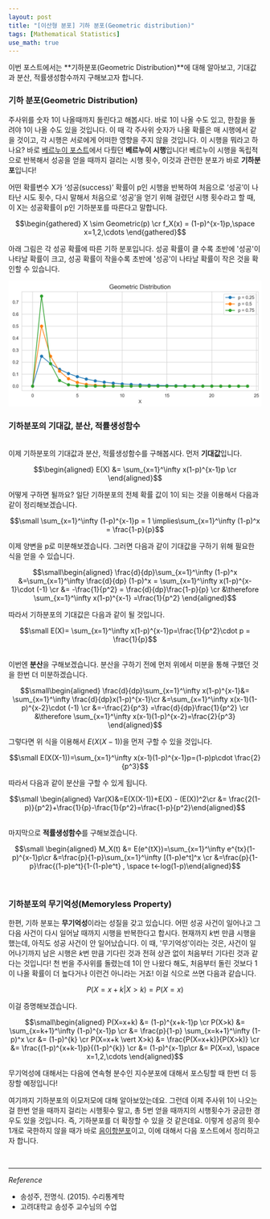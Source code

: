 ```yaml
---
layout: post
title: "[이산형 분포] 기하 분포(Geometric distribution)"
tags: [Mathematical Statistics]
use_math: true
---
```


이번 포스트에서는 **기하분포(Geometric Distribution)**에 대해 알아보고, 기대값과 분산, 적률생성함수까지 구해보고자 합니다.
<br>

### 기하 분포(Geometric Distribution)

주사위를 숫자 1이 나올때까지 돌린다고 해봅시다. 바로 1이 나올 수도 있고, 한참을 돌려야 1이 나올 수도 있을 것입니다. 이 때 각 주사위 숫자가 나올 확률은 매 시행에서 같을 것이고, 각 시행은 서로에게 어떠한 영향을 주지 않을 것입니다. 이 시행을 뭐라고 하나요? 바로 [베르누이 포스트](https://soohee410.github.io/discrete_dist1)에서 다뤘던 **베르누이 시행**입니다! 베르누이 시행을 독립적으로 반복해서 성공을 얻을 때까지 걸리는 시행 횟수, 이것과 관련한 분포가 바로 **기하분포**입니다!

어떤 확률변수 X가 ‘성공(success)’ 확률이 p인 시행을 반복하여 처음으로 ‘성공’이 나타난 시도 횟수, 다시 말해서 처음으로 ‘성공’을 얻기 위해 걸렸던 시행 횟수라고 할 때, 이 X는 성공확률이 p인 기하분포를 따른다고 말합니다.

$$\begin{gathered} X \sim Geometric(p) \cr f_X(x) = (1-p)^{x-1}p,\space x=1,2,\cdots \end{gathered}$$

아래 그림은 각 성공 확률에 따른 기하 분포입니다. 성공 확률이 클 수록 초반에 '성공'이 나타날 확률이 크고, 성공 확률이 작을수록 초반에 '성공'이 나타날 확률이 작은 것을 확인할 수 있습니다.

<img src='/assets/geom_2.PNG' width='680px'>
<br>

### 기하분포의 기대값, 분산, 적률생성함수

<br> 이제 기하분포의 기대값과 분산, 적률생성함수를 구해봅시다. 먼저 **기대값**입니다.

$$\begin{aligned} E(X) &= \sum_{x=1}^\infty x(1-p)^{x-1}p \cr
 \end{aligned}$$

어떻게 구하면 될까요? 일단 기하분포의 전체 확률 값이 1이 되는 것을 이용해서 다음과 같이 정리해보겠습니다.

$$\small  \sum_{x=1}^\infty (1-p)^{x-1}p = 1 \implies\sum_{x=1}^\infty (1-p)^x = \frac{1-p}{p}$$

이제 양변을 p로 미분해보겠습니다. 그러면 다음과 같이 기대값을 구하기 위해 필요한 식을 얻을 수 있습니다.

$$\small\begin{aligned} \frac{d}{dp}\sum_{x=1}^\infty (1-p)^x &=\sum_{x=1}^\infty \frac{d}{dp} (1-p)^x = \sum_{x=1}^\infty x(1-p)^{x-1}\cdot (-1) \cr
&= -\frac{1}{p^2} = \frac{d}{dp}\frac{1-p}{p} \cr
&\therefore \sum_{x=1}^\infty x(1-p)^{x-1} =\frac{1}{p^2} \end{aligned}$$

따라서 기하분포의 기대값은 다음과 같이 될 것입니다.

$$\small E(X)= \sum_{x=1}^\infty x(1-p)^{x-1}p=\frac{1}{p^2}\cdot p = \frac{1}{p}$$

<br>이번엔 **분산**을 구해보겠습니다. 분산을 구하기 전에 먼저 위에서 미분을 통해 구했던 것을 한번 더 미분하겠습니다.

$$\small\begin{aligned} \frac{d}{dp}\sum_{x=1}^\infty x(1-p)^{x-1}&= \sum_{x=1}^\infty \frac{d}{dp}x(1-p)^{x-1}\cr
&=\sum_{x=1}^\infty x(x-1)(1-p)^{x-2}\cdot (-1) \cr
&=-\frac{2}{p^3} =\frac{d}{dp}\frac{1}{p^2} \cr
&\therefore \sum_{x=1}^\infty x(x-1)(1-p)^{x-2}=\frac{2}{p^3} \end{aligned}$$

그렇다면 위 식을 이용해서 $E(X(X-1))$을 먼저 구할 수 있을 것입니다.

$$\small E(X(X-1))=\sum_{x=1}^\infty x(x-1)(1-p)^{x-1}p=(1-p)p\cdot \frac{2}{p^3}$$

따라서 다음과 같이 분산을 구할 수 있게 됩니다.

$$\small \begin{aligned} Var(X)&=E(X(X-1))+E(X) - (E(X))^2\cr
&= \frac{2(1-p)}{p^2}+\frac{1}{p}-\frac{1}{p^2}=\frac{1-p}{p^2}\end{aligned}$$

<br> 마지막으로 **적률생성함수**를 구해보겠습니다.

$$\small \begin{aligned} M_X(t) &= E(e^{tX})=\sum_{x=1}^\infty e^{tx}(1-p)^{x-1}p\cr
&=\frac{p}{1-p}\sum_{x=1}^\infty [(1-p)e^t]^x \cr
&=\frac{p}{1-p}\frac{(1-p)e^t}{1-(1-p)e^t} , \space t<-log(1-p)\end{aligned}$$

<br>

### 기하분포의 무기억성(Memoryless Property)

한편, 기하 분포는 **무기억성**이라는 성질을 갖고 있습니다. 어떤 성공 사건이 일어나고 그 다음 사건이 다시 일어날 때까지 시행을 반복한다고 합시다. 현재까지 $k$번 만큼 시행을 했는데, 아직도 성공 사건이 안 일어났습니다. 이 때, '무기억성'이라는 것은, 사건이 일어나기까지 남은 시행은 $k$번 만큼 기다린 것과 전혀 상관 없이 처음부터 기다린 것과 같다는 것입니다! 천 번을 주사위를 돌렸는데 1이 안 나왔다 해도, 처음부터 돌린 것보다 1이 나올 확률이 더 높다거나 이런건 아니라는 거죠! 이걸 식으로 쓰면 다음과 같습니다.

$$P(X=x+k \vert X>k) = P(X=x)$$

이걸 증명해보겠습니다.

$$\small\begin{aligned} P(X=x+k) &= (1-p)^{x+k-1}p \cr
P(X>k) &= \sum_{x=k+1}^\infty (1-p)^{x-1}p \cr
&= \frac{p}{1-p} \sum_{x=k+1}^\infty (1-p)^x \cr
&= (1-p)^{k} \cr
P(X=x+k \vert X>k) &= \frac{P(X=x+k)}{P(X>k)} \cr
&= \frac{(1-p)^{x+k-1}p}{(1-p)^{k}} \cr
&= (1-p)^{x-1}p\cr
&= P(X=x), \space x=1,2,\cdots \end{aligned}$$

무기억성에 대해서는 다음에 연속형 분수인 지수분포에 대해서 포스팅할 때 한번 더 등장할 예정입니다!


여기까지 기하분포의 이모저모에 대해 알아보았는데요. 그런데 이제 주사위 1이 나오는 걸 한번 얻을 때까지 걸리는 시행횟수 말고, 총 5번 얻을 때까지의 시행횟수가 궁금한 경우도 있을 것입니다. 즉, 기하분포를 더 확장할 수 있을 것 같은데요. 이렇게 성공의 횟수 1개로 국한하지 않을 때가 바로 [음이항분포](https://soohee410.github.io/discrete_dist5)이고, 이에 대해서 다음 포스트에서 정리하고자 합니다.

<br>



---

$Reference$

-  송성주, 전명식. (2015). 수리통계학
- 고려대학교 송성주 교수님의 수업
